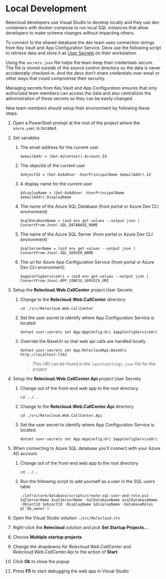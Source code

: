 # Local Development

Relecloud developers use Visual Studio to develop locally and they use
dev containers with docker-compose to run local SQL instances that
allow developers to make schema changes without impacting others.

To connect to the shared database the dev team uses connection strings
from Key Vault and App Configuration Service. Devs use the following
script to retrieve data and store it as
[User Secrets](https://docs.microsoft.com/aspnet/core/security/app-secrets?view=aspnetcore-6.0&tabs=windows)
on their workstation.

Using the `secrets.json` file helps the team keep their credentials
secure. The file is stored outside of the source control directory so
the data is never accidentally checked-in. And the devs don't share
credentials over email or other ways that could compromise their
security.

Managing secrets from Key Vault and App Configuration ensures that only
authorized team members can access the data and also centralizes the
administration of these secrets so they can be easily changed.

New team members should setup their environment by following these steps.

1. Open a PowerShell prompt at the root of the project where the `azure.yaml` is located.
1. Set variables
    1. The email address for the current user
        ```pwsh
        $emailAddr = (Get-AzContext).Account.Id
        ```
    1. The objectId of the current user
        ```pwsh
        $objectId = (Get-AzAdUser -UserPrincipalName $emailAddr).Id
        ```
    1. A display name for the current user
        ```pwsh
        $displayName = (Get-AzAdUser -UserPrincipalName $emailAddr).DisplayName 
        ```
    1. The name of the Azure SQL Database (from portal or Azure Dev CLI environment)
        ```pwsh
        $sqlDatabaseName = (azd env get-values --output json | ConvertFrom-Json).SQL_DATABASE_NAME
        ```
    1. The name of the Azure SQL Server (from portal or Azure Dev CLI environment)
        ```pwsh
        $sqlServerName = (azd env get-values --output json | ConvertFrom-Json).SQL_SERVER_NAME
        ```
    1. The uri for Azure App Configuration Service (from portal or Azure Dev CLI environment)
        ```pwsh
        $appConfigServiceUri = (azd env get-values --output json | ConvertFrom-Json).APP_CONFIG_SERVICE_URI
        ```
1. Setup the **Relecloud.Web.CallCenter** project User Secrets
    1. Change to the **Relecloud.Web.CallCenter** directory
        ```pwsh
        cd ./src/Relecloud.Web.CallCenter
        ```
    1. Set the user secret to identify where App Configuration Service is located
        ```pwsh
        dotnet user-secrets set App:AppConfig:Uri $appConfigServiceUri
        ```
    1. Override the BaseUri so that web api calls are handled locally
        ```pwsh
        dotnet user-secrets set App:RelecloudApi:BaseUri http://localhost:7242
        ```
        > This URI can be found in the `launchsettings.json` file for the project

1. Setup the **Relecloud.Web.CallCenter.Api** project User Secrets
    1. Change out of the front-end web app to the root directory
        ```pwsh
        cd ../..
        ```
    1. Change to the **Relecloud.Web.CallCenter.Api** directory
        ```pwsh
        cd ./src/Relecloud.Web.CallCenter.Api
        ```
    1. Set the user secret to identify where App Configuration Service is located
        ```pwsh
        dotnet user-secrets set App:AppConfig:Uri $appConfigServiceUri
        ```
1. When connecting to Azure SQL database you'll connect with your Azure AD account.
    1. Change out of the front-end web app to the root directory
        ```pwsh
        cd ../..
        ```
    1. Run the following script to add yourself as a user in the SQL users table
        ```pwsh
        ./infra/core/database/scripts/create-sql-user-and-role.ps1 -SqlServerName $sqlServerName -SqlDatabaseName $sqlDatabaseName -ObjectId $objectId -DisplayName $displayName -DatabaseRoles @('db_owner')
        ```
1. Open the Visual Studio solution `./src/Relecloud.sln`
1. Right-click the **Relecloud** solution and pick **Set Startup Projects...**
1. Choose **Multiple startup projects**
1. Change the dropdowns for *Relecloud.Web.CallCenter* and *Relecloud.Web.CallCenter.Api* to the action of **Start**.
1. Click **Ok** to close the popup
1. Press **F5** to start debugging the web app in Visual Studio
